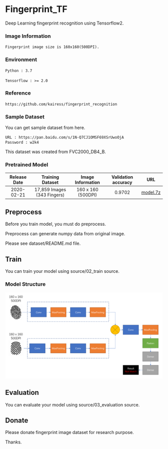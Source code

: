 # Fingerprint_TF
Deep Learning fingerprint recognition using Tensorflow2.

### Image Information
    Fingerprint image size is 160x160(500DPI).

### Environment
    Python : 3.7

    Tensorflow : >= 2.0

### Reference
    https://github.com/kairess/fingerprint_recognition

### Sample Dataset
You can get sample dataset from here.

    URL : https://pan.baidu.com/s/1N-Q7CJ1OMSF69XSrUwoOjA
    Password : w2k4

This dataset was created from FVC2000_DB4_B.


### Pretrained Model
| Release Date | Training Dataset | Image Information | Validation accuracy | URL |
| :----: | :----: | :----: | :----: | :----: |
| 2020-02-21 | 17,859 Images (343 Fingers) | 160 x 160 (500DPI) | 0.9702 | [model.7z](https://github.com/JinZhuXing/Fingerprint_TF/releases/download/0.1/model.7z)


## Preprocess

Before you train model, you must do preprocess.

Preprocess can generate numpy data from original image.

Please see dataset/README.md file.


## Train

You can train your model using source/02_train source.

### Model Structure

![Alt text](resource/Model_Structure.png "optional title")


## Evaluation

You can evaluate your model using source/03_evaluation source. 


## Donate
Please donate fingerprint image dataset for research purpose.

Thanks.
